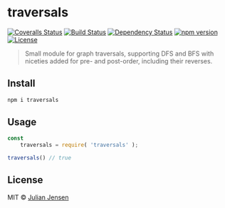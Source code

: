 # traversals

[![Coveralls Status][coveralls-image]][coveralls-url]
[![Build Status][travis-image]][travis-url]
[![Dependency Status][depstat-image]][depstat-url]
[![npm version][npm-image]][npm-url]
[![License][license-image]][license-url]

> Small module for graph traversals, supporting DFS and BFS with niceties added for pre- and post-order, including their reverses.


## Install

```sh
npm i traversals
```

## Usage

```js
const 
    traversals = require( 'traversals' );

traversals() // true
```

## License

MIT © [Julian Jensen](https://github.com/julianjensen/traversals)


[coveralls-url]: https://coveralls.io/github/julianjensen/traversals?branch=master
[coveralls-image]: https://coveralls.io/repos/github/julianjensen/traversals/badge.svg?branch=master

[travis-url]: https://travis-ci.org/julianjensen/traversals
[travis-image]: http://img.shields.io/travis/julianjensen/traversals.svg

[depstat-url]: https://gemnasium.com/github.com/julianjensen/traversals
[depstat-image]: https://gemnasium.com/badges/github.com/julianjensen/traversals.svg

[npm-url]: https://badge.fury.io/js/traversals
[npm-image]: https://badge.fury.io/js/traversals.svg

[license-url]: https://github.com/julianjensen/dominators/blob/master/LICENSE
[license-image]: https://img.shields.io/badge/license-MIT-brightgreen.svg
